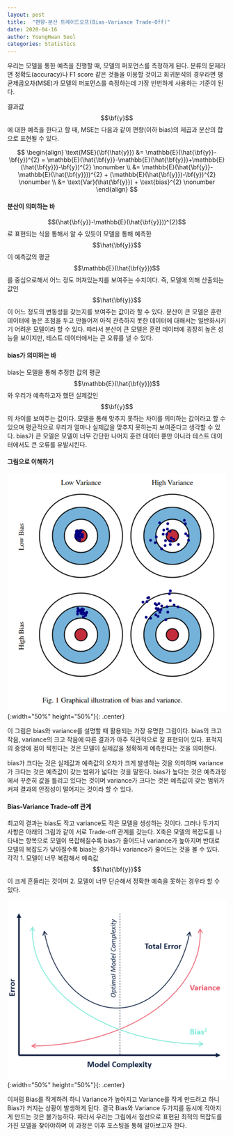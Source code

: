 ```yaml
---
layout: post
title:  "편향-분산 트레이드오프(Bias-Variance Trade-Off)"
date: 2020-04-16
author: YoungHwan Seol
categories: Statistics
---
```


우리는 모델을 통한 예측을 진행할 때, 모델의 퍼포먼스를 측정하게 된다. 분류의 문제라면 정확도(accuracy)나 F1 score 같은 것들을 이용할 것이고 회귀분석의 경우라면 평균제곱오차(MSE)가 모델의 퍼포먼스를 측정하는데 가장 빈번하게 사용하는 기준이 된다.

결과값 $$\bf{y}$$에 대한 예측을 한다고 할 때, MSE는 다음과 같이 편향(이하 bias)의 제곱과 분산의 합으로 표현될 수 있다.

$$
\begin{align}
\text{MSE}(\bf{\hat{y}}) &= \mathbb{E}(\hat{\bf{y}}-\bf{y})^{2} = \mathbb{E}(\hat{\bf{y}}-\mathbb{E}(\hat{\bf{y}})+\mathbb{E}(\hat{\bf{y}})-\bf{y})^{2} \nonumber \\
&= \mathbb{E}(\hat{\bf{y}}-\mathbb{E}(\hat{\bf{y}}))^{2} + (\mathbb{E}(\hat{\bf{y}})-\bf{y})^{2} \nonumber \\
&= \text{Var}(\hat{\bf{y}}) + \text{bias}^{2} \nonumber
\end{align}
$$

#### 분산이 의미하는 바

$$(\hat{\bf{y}}-\mathbb{E}(\hat{\bf{y}}))^{2}$$ 로 표현되는 식을 통해서 알 수 있듯이 모델을 통해 예측한 $$\hat{\bf{y}}$$이 예측값의 평균 $$\mathbb{E}(\hat{\bf{y}})$$ 를 중심으로해서 어느 정도 퍼져있는지를 보여주는 수치이다. 즉, 모델에 의해 산출되는 값인 $$\hat{\bf{y}}$$이 어느 정도의 변동성을 갖는지를 보여주는 값이라 할 수 있다. 분산이 큰 모델은 훈련 데이터에 높은 초점을 두고 만들어져 아직 관측하지 못한 데이터에 대해서는 일반화시키기 어려운 모델이라 할 수 있다. 따라서 분산이 큰 모델은 훈련 데이터에 굉장히 높은 성능을 보이지만, 테스트 데이터에서는 큰 오류를 낼 수 있다.

#### bias가 의미하는 바

bias는 모델을 통해 추정한 값의 평균 $$\mathbb{E}(\hat{\bf{y}})$$와 우리가 예측하고자 했던 실제값인 $$\bf{y}$$의 차이를 보여주는 값이다. 모델을 통해 맞추지 못하는 차이를 의미하는 값이라고 할 수 있으며 평균적으로 우리가 얼마나 실제값을 맞추지 못하는지 보여준다고 생각할 수 있다. bias가 큰 모델은 모델이 너무 간단한 나머지 훈련 데이터 뿐만 아니라 테스트 데이터에서도 큰 오류를 유발시킨다.

#### 그림으로 이해하기

![biasvariance](https://github.com/seolbluewings/seolbluewings.github.io/blob/master/assets/bias_variance_tradeoff.PNG?raw=true){:width="50%" height="50%"}{: .center}

이 그림은 bias와 variance를 설명할 때 활용되는 가장 유명한 그림이다. bias의 크고 작음, variance의 크고 작음에 따른 결과가 아주 직관적으로 잘 표현되어 있다. 표적지의 중앙에 점이 찍힌다는 것은 모델이 실제값을 정확하게 예측한다는 것을 의미한다.

bias가 크다는 것은 실제값과 예측값의 오차가 크게 발생하는 것을 의미하며 variance가 크다는 것은 예측값이 갖는 범위가 넓다는 것을 말한다. bias가 높다는 것은 예측과정에서 꾸준히 값을 틀리고 있다는 것이며 variance가 크다는 것은 예측값이 갖는 범위가 커져 결과의 안정성이 떨어지는 것이라 할 수 있다.


#### Bias-Variance Trade-off 관계

최고의 결과는 bias도 작고 variance도 작은 모델을 생성하는 것이다. 그러나 두가지 사항은 아래의 그림과 같이 서로 Trade-off 관계를 갖는다. X축은 모델의 복잡도를 나타내는 항목으로 모델이 복잡해질수록 bias가 줄어드나 variance가 높아지며 반대로 모델의 복잡도가 낮아질수록 bias는 증가하나 variance가 줄어드는 것을 볼 수 있다. 각각 1. 모델이 너무 복잡해서 예측값 $$\hat{\bf{y}}$$이 크게 흔들리는 것이며 2. 모델이 너무 단순해서 정확한 예측을 못하는 경우라 할 수 있다.

![biasvariance](https://github.com/seolbluewings/seolbluewings.github.io/blob/master/assets/model_complexity.PNG?raw=true){:width="50%" height="50%"}{: .center}

이처럼 Bias를 작게하려 하니 Variance가 높아지고 Variance를 작게 만드려고 하니 Bias가 커지는 상황이 발생하게 된다. 결국 Bias와 Variance 두가지를 동시에 작아지게 만드는 것은 불가능하다. 따라서 우리는 그림에서 점선으로 표현된 최적의 복잡도를 가진 모델을 찾아야하며 이 과정은 이후 포스팅을 통해 알아보고자 한다.